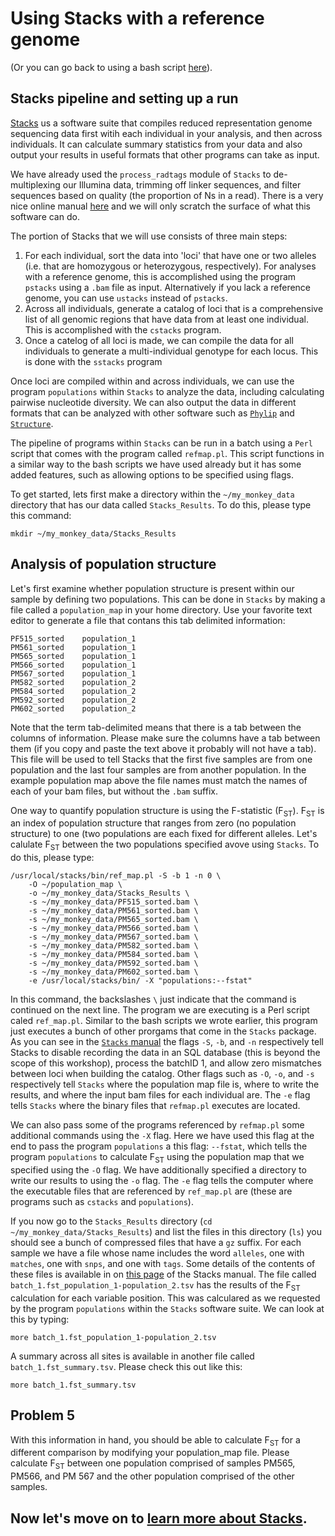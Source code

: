 # Using Stacks with a reference genome

(Or you can go back to using a bash script [here](https://github.com/evansbenj/BIO720/blob/master/3_Lecture_3_Automating_alignment_with_bash.md)).

## Stacks pipeline and setting up a run

[Stacks](http://catchenlab.life.illinois.edu/stacks/manual/) us a software suite that compiles reduced representation genome sequencing data first witih each individual in your analysis, and then across individuals.  It can calculate summary statistics from your data and also output your results in useful formats that other programs can take as input.

We have already used the `process_radtags` module of `Stacks` to de-multiplexing our Illumina data, trimming off linker sequences, and filter sequences based on quality (the proportion of Ns in a read).  There is a very nice online manual [here](http://catchenlab.life.illinois.edu/stacks/manual/) and we will only scratch the surface of what this software can do.

The portion of Stacks that we will use consists of three main steps:
  1. For each individual, sort the data into 'loci' that have one or two alleles (i.e. that are homozygous or heterozygous, respectively).  For analyses with a reference genome, this is accomplished using the program `pstacks` using a `.bam` file as input.  Alternatively if you lack a reference genome, you can use `ustacks` instead of `pstacks`.
  2. Across all individuals, generate a catalog of loci that is a comprehensive list of all genomic regions that have data from at least one individual.  This is accomplished with the `cstacks` program.
  3. Once a catelog of all loci is made, we can compile the data for all individuals to generate a multi-individual genotype for each locus.  This is done with the `sstacks` program

Once loci are compiled within and across individuals, we can use the program `populations` within `Stacks` to analyze the data, including calculating pairwise nucleotide diversity. We can also output the data in different formats that can be analyzed with other software such as [`Phylip`](http://evolution.genetics.washington.edu/phylip/getme.html) and [`Structure`](http://pritchardlab.stanford.edu/structure.html). 

The pipeline of programs within `Stacks` can be run in a batch using a `Perl` script that comes with the program called `refmap.pl`.  This script functions in a similar way to the bash scripts we have used already but it has some added features, such as allowing options to be specified using flags.

To get started, lets first make a directory within the `~/my_monkey_data` directory that has our data called `Stacks_Results`.  To do this, please type this command:

`mkdir ~/my_monkey_data/Stacks_Results`

## Analysis of population structure

Let's first examine whether population structure is present within our sample by defining two populations.  This can be done in `Stacks` by making a file called a `population_map` in your home directory.  Use your favorite text editor to generate a file that contans this tab delimited information:

```
PF515_sorted	population_1
PM561_sorted	population_1
PM565_sorted	population_1
PM566_sorted	population_1
PM567_sorted	population_1
PM582_sorted	population_2
PM584_sorted	population_2
PM592_sorted	population_2
PM602_sorted	population_2
```

Note that the term tab-delimited means that there is a tab between the columns of information. Please make sure the columns have a tab between them (if you copy and paste the text above it probably will not have a tab). This file will be used to tell Stacks that the first five samples are from one population and the last four samples are from another population. In the example population map above the file names must match the names of each of your bam files, but without the `.bam` suffix.

One way to quantify population structure is using the F-statistic (F<sub>ST</sub>).  F<sub>ST</sub> is an index of population structure that ranges from zero (no population structure) to one (two populations are each fixed for different alleles.  Let's calulate F<sub>ST</sub> between the two populations specified avove using `Stacks`.  To do this, please type:

```
/usr/local/stacks/bin/ref_map.pl -S -b 1 -n 0 \
	-O ~/population_map \
	-o ~/my_monkey_data/Stacks_Results \
   	-s ~/my_monkey_data/PF515_sorted.bam \
    -s ~/my_monkey_data/PM561_sorted.bam \
    -s ~/my_monkey_data/PM565_sorted.bam \
    -s ~/my_monkey_data/PM566_sorted.bam \
    -s ~/my_monkey_data/PM567_sorted.bam \
    -s ~/my_monkey_data/PM582_sorted.bam \
    -s ~/my_monkey_data/PM584_sorted.bam \
    -s ~/my_monkey_data/PM592_sorted.bam \
    -s ~/my_monkey_data/PM602_sorted.bam \
   	-e /usr/local/stacks/bin/ -X "populations:--fstat"
```

In this command, the backslashes `\` just indicate that the command is continued on the next line.  The program we are executing is a Perl script caled `ref_map.pl`.  Similar to the bash scripts we wrote earlier, this program just executes a bunch of other prorgams that come in the `Stacks` package. As you can see in the [`Stacks` manual](http://catchenlab.life.illinois.edu/stacks/comp/ref_map.php) the flags `-S`, `-b`, and `-n` respectively tell Stacks to disable recording the data in an SQL database (this is beyond the scope of this workshop), process the batchID 1, and allow zero mismatches between loci when building the catalog.  Other flags such as `-O`, `-o`, and `-s` respectively tell `Stacks` where the population map file is, where to write the results, and where the input bam files for each individual are.  The `-e` flag tells `Stacks` where the binary files that `refmap.pl` executes are located.

We can also pass some of the programs referenced by `refmap.pl` some additional commands using the `-X` flag.  Here we have used this flag at the end to pass the program `populations` a this flag: `--fstat`, which tells the program `populations` to calculate F<sub>ST</sub> using the population map that we specified using the `-O` flag.  We have additionally specified a directory to write our results to using the `-o` flag.  The `-e` flag tells the computer where the executable files that are referenced by `ref_map.pl` are (these are programs such as `cstacks` and `populations`).

If you now go to the `Stacks_Results` directory (`cd ~/my_monkey_data/Stacks_Results`) and list the files in this directory (`ls`) you should see a bunch of compressed files that have a `gz` suffix.  For each sample we have a file whose name includes the word `alleles`, one with `matches`, one with `snps`, and one with `tags`.  Some details of the contents of these files is available in on [this page](http://catchenlab.life.illinois.edu/stacks/manual/index.php#files) of the Stacks manual.  The file called `batch_1.fst_population_1-population_2.tsv` has the results of the F<sub>ST</sub> calculation for each variable position. This was calculared as we requested by the program `populations` within the `Stacks` software suite.  We can look at this by typing:

`more batch_1.fst_population_1-population_2.tsv`

A summary across all sites is available in another file called `batch_1.fst_summary.tsv`.  Please check this out like this:

`more batch_1.fst_summary.tsv`

## Problem 5

With this information in hand, you should be able to calculate F<sub>ST</sub> for a different comparison by modifying your population_map file.  Please calculate F<sub>ST</sub> between one population comprised of samples PM565, PM566, and PM 567 and the other population comprised of the other samples.

## Now let's move on to [learn more about Stacks](https://github.com/evansbenj/BIO720/blob/master/5_more_on_Stacks.md).



